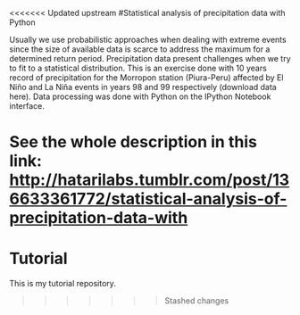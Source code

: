 <<<<<<< Updated upstream
#Statistical analysis of precipitation data with Python

Usually we use probabilistic approaches when dealing with extreme events since the size of available data is scarce to address the maximum for a determined return period.
Precipitation data present challenges when we try to fit to a statistical distribution. This is an exercise done with 10 years record of precipitation for the Morropon station (Piura-Peru) affected by El Niño and La Niña events in years 98 and 99 respectively (download data here).
Data processing was done with Python on the IPython Notebook interface. 

See the whole description in this link:
http://hatarilabs.tumblr.com/post/136633361772/statistical-analysis-of-precipitation-data-with
=======
# Tutorial

This is my tutorial repository.
>>>>>>> Stashed changes
